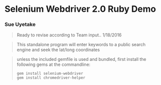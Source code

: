 # Selenium Webdriver 2.0 Ruby Demo
### Sue Uyetake

> Ready to revise according to Team input.. 1/18/2016
 
> This standalone program will enter keywords
> to a public search engine and seek the lat/long coordinates

> unless the included gemfile is used and bundled,
> first install the following gems at the commandline:
> ```
> gem install selenium-webdriver
> gem install chromedriver-helper
> ```



